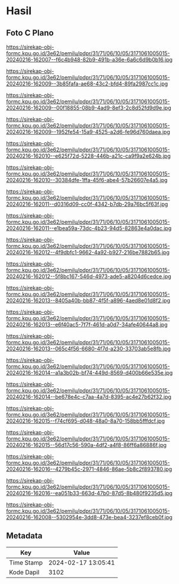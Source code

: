 # Hasil

## Foto C Plano

https://sirekap-obj-formc.kpu.go.id/3e62/pemilu/pdpr/31/71/06/10/05/3171061005015-20240216-162007--f6c4b948-82b9-491b-a36e-6a6c6d9b0b16.jpg

https://sirekap-obj-formc.kpu.go.id/3e62/pemilu/pdpr/31/71/06/10/05/3171061005015-20240216-162009--3b85fafa-ae68-43c2-bfd4-89fa2987cc1c.jpg

https://sirekap-obj-formc.kpu.go.id/3e62/pemilu/pdpr/31/71/06/10/05/3171061005015-20240216-162009--00f18855-08b9-4ad9-8ef3-2c8d52fd9d9e.jpg

https://sirekap-obj-formc.kpu.go.id/3e62/pemilu/pdpr/31/71/06/10/05/3171061005015-20240216-162009--1952fe54-15a9-4525-a2d6-fe96d760daea.jpg

https://sirekap-obj-formc.kpu.go.id/3e62/pemilu/pdpr/31/71/06/10/05/3171061005015-20240216-162010--e625f72d-5228-446b-a21c-ca9f9a2e624b.jpg

https://sirekap-obj-formc.kpu.go.id/3e62/pemilu/pdpr/31/71/06/10/05/3171061005015-20240216-162010--30384dfe-1ffa-45f6-abe4-57b26607e4a5.jpg

https://sirekap-obj-formc.kpu.go.id/3e62/pemilu/pdpr/31/71/06/10/05/3171061005015-20240216-162011--d0316d09-cc0f-4342-b7db-29a76bc5f63f.jpg

https://sirekap-obj-formc.kpu.go.id/3e62/pemilu/pdpr/31/71/06/10/05/3171061005015-20240216-162011--e1bea59a-73dc-4b23-94d5-82863e4a0dac.jpg

https://sirekap-obj-formc.kpu.go.id/3e62/pemilu/pdpr/31/71/06/10/05/3171061005015-20240216-162012--4f9dbfc1-9662-4a92-b927-216be7882b65.jpg

https://sirekap-obj-formc.kpu.go.id/3e62/pemilu/pdpr/31/71/06/10/05/3171061005015-20240216-162012--5f8bc167-546d-4973-ade5-a8204d6cedce.jpg

https://sirekap-obj-formc.kpu.go.id/3e62/pemilu/pdpr/31/71/06/10/05/3171061005015-20240216-162013--8405a40b-bb87-4f5f-a896-4aed8e01d8f2.jpg

https://sirekap-obj-formc.kpu.go.id/3e62/pemilu/pdpr/31/71/06/10/05/3171061005015-20240216-162013--e6f40ac5-7f7f-461d-a0d7-34afe40644a8.jpg

https://sirekap-obj-formc.kpu.go.id/3e62/pemilu/pdpr/31/71/06/10/05/3171061005015-20240216-162013--065c4f56-6680-4f7d-a230-33703ab5e8fb.jpg

https://sirekap-obj-formc.kpu.go.id/3e62/pemilu/pdpr/31/71/06/10/05/3171061005015-20240216-162014--a1a3b02b-bf74-449d-8569-d400b66e535e.jpg

https://sirekap-obj-formc.kpu.go.id/3e62/pemilu/pdpr/31/71/06/10/05/3171061005015-20240216-162014--be678e4c-c7aa-4a7d-8395-ac4e27b62f32.jpg

https://sirekap-obj-formc.kpu.go.id/3e62/pemilu/pdpr/31/71/06/10/05/3171061005015-20240216-162015--f74cf695-d048-48a0-8a70-158bb5fffdcf.jpg

https://sirekap-obj-formc.kpu.go.id/3e62/pemilu/pdpr/31/71/06/10/05/3171061005015-20240216-162015--56d17c56-590a-4df2-a4f8-86ff6a86886f.jpg

https://sirekap-obj-formc.kpu.go.id/3e62/pemilu/pdpr/31/71/06/10/05/3171061005015-20240216-162016--4279b45c-2971-4846-86ae-5b8c2f893780.jpg

https://sirekap-obj-formc.kpu.go.id/3e62/pemilu/pdpr/31/71/06/10/05/3171061005015-20240216-162016--ea051b33-663d-47b0-87d5-8b480f9235d5.jpg

https://sirekap-obj-formc.kpu.go.id/3e62/pemilu/pdpr/31/71/06/10/05/3171061005015-20240216-162008--5302954e-3dd8-473e-bea4-3237ef8ceb0f.jpg


## Metadata

| Key        | Value               |
| ---------- | ------------------- |
| Time Stamp | 2024-02-17 13:05:41 |
| Kode Dapil | 3102                |



